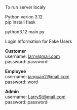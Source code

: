 To run server localy

Python verion 3.12\
pip install flask

python3.12 main.py

Login Information for Fake Users

**Customer**\
username: larry@mail.com \
password: password

**Employee**\
username: janguan2@mail.com \
password: word

**Admin**\
username: LarrySt@mail.com \
password: password
